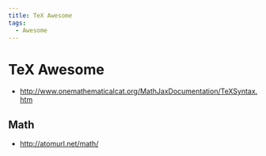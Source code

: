 ```yaml
---
title: TeX Awesome
tags:
  - Awesome
---
```


# TeX Awesome

- http://www.onemathematicalcat.org/MathJaxDocumentation/TeXSyntax.htm

## Math

- http://atomurl.net/math/
